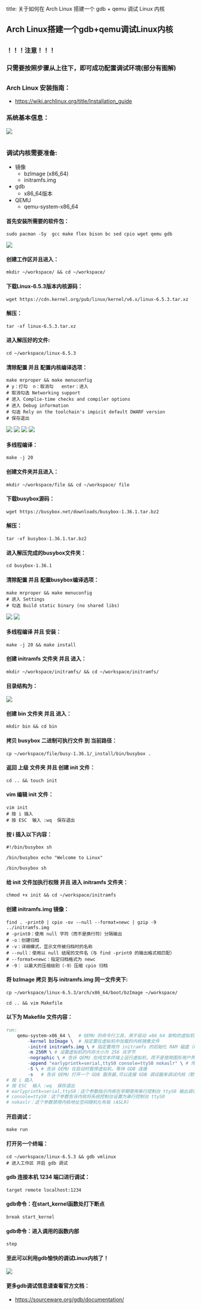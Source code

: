 title: 关于如何在 Arch Linux 搭建一个 gdb + qemu 调试 Linux 内核

## Arch Linux搭建一个gdb+qemu调试Linux内核

##
### ！！！注意！！！

### 只需要按照步骤从上往下，即可成功配置调试环境(部分有图解)
##

### Arch Linux 安装指南：
- <https://wiki.archlinux.org/title/Installation_guide>

### 系统基本信息：
![](./Imgs/arch.png)

![]()

### 调试内核需要准备:
- 镜像
   - bzImage (x86_64)
   - initramfs.img
- gdb
   - x86_64版本
- QEMU
   - qemu-system-x86_64

#### 首先安装所需要的软件包：
```shell
sudo pacman -Sy  gcc make flex bison bc sed cpio wget qemu gdb
```
![](./Imgs/b6334431654f58e8a6b6c004035e1e6e.png) 

#### 创建工作区并且进入： 
``` shell
mkdir ~/workspace/ && cd ~/workspace/
```

#### 下载Linux-6.5.3版本内核源码：
 ```shell
wget https://cdn.kernel.org/pub/linux/kernel/v6.x/linux-6.5.3.tar.xz
```

#### 解压：
```shell
tar -xf linux-6.5.3.tar.xz 
```
#### 进入解压好的文件:
```shell
cd ~/workspace/linux-6.5.3
```

#### 清除配置 并且 配置内核编译选项：
```shell
make mrproper && make menuconfig
# y：打勾  n：取消勾   enter：进入
# 取消勾选 Networking support
# 进入 Complie-time checks and compiler options
# 进入 Debug information
# 勾选 Rely on the toolchain's impicit default DWARF version
# 保存退出
```
![](./Imgs/21.png)
![](./Imgs/22.png)
![](./Imgs/23.png)
![](./Imgs/24.png)


#### 多线程编译：
```shell
make -j 20
```

#### 创建文件夹并且进入：
```shell
mkdir ~/workspace/file && cd ~/workspace/ file
```

#### 下载busybox源码：
```shell 
wget https://busybox.net/downloads/busybox-1.36.1.tar.bz2
```

#### 解压：
```shell
tar -xf busybox-1.36.1.tar.bz2
```

#### 进入解压完成的busybox文件夹：
```shell 
cd busybox-1.36.1
```

#### 清除配置 并且 配置busybox编译选项： 
```shell
make mrproper && make menuconfig
# 进入 Settings
# 勾选 Build static binary (no shared libs)
```
![](./Imgs/31.png)
![](./Imgs/32.png)

#### 多线程编译 并且 安装：
```shell
make -j 20 && make install
```

#### 创建 initramfs 文件夹 并且 进入：
```shell
mkdir ~/workspace/initramfs/ && cd ~/workspace/initramfs/
```

#### 目录结构为：
![](./Imgs/66.png)

#### 创建 bin 文件夹 并且 进入：
```shell
mkdir bin && cd bin
```

#### 拷贝 busybox 二进制可执行文件 到 当前路径：
```shell
cp ~/workspace/file/busy-1.36.1/_install/bin/busybox .
```

#### 返回 上级 文件夹 并且 创建 init 文件：
```shell 
cd .. && touch init
```

#### vim 编辑 init 文件：
```shell
vim init
# 按 i 插入
# 按 ESC  输入 :wq  保存退出
```
#### 按 i 插入以下内容：
```shell
#!/bin/busybox sh

/bin/busybox echo "Welcome to Linux"

/bin/busybox sh
```


#### 给 init 文件加执行权限 并且 进入 initramfs 文件夹：
```shell
chmod +x init && cd ~/workspace/initramfs
```

#### 创建 initramfs.img 镜像：
```shell
find . -print0 | cpio -ov --null --format=newc | gzip -9 ../initramfs.img
# -print0：使用 null 字符（而不是换行符）分隔输出
# -o：创建归档
# -v：详细模式，显示文件被归档时的名称
# --null：使用以 null 结尾的文件名（与 find -print0 的输出格式相匹配）
# --format=newc：指定归档格式为 newc
# -9： 以最大的压缩级别（-9）压缩 cpio 归档
```

#### 将 bzImage 拷贝 到与 initramfs.img 同一文件夹下:
```shell
cp ~/workspace/linux-6.5.3/arch/x86_64/boot/bzImage ~/workspace/
```

```shell
cd .. && vim Makefile
```

#### 以下为 Makefile 文件内容：
```Makefile
run:
	qemu-system-x86_64 \   # QEMU 的命令行工具，用于启动 x86_64 架构的虚拟机
		-kernel bzImage \  # 指定要在虚拟机中加载的内核镜像文件
		-initrd initramfs.img \ # 指定要用作 initramfs 的初始化 RAM 磁盘（ramdisk）映像文件
		-m 256M \ # 设置虚拟机的内存大小为 256 兆字节
		-nographic \ # 告诉 QEMU 在纯文本终端上运行虚拟机，而不是使用图形用户界面（GUI）
		-append "earlyprintk=serial,ttyS0 console=ttyS0 nokaslr" \ # 传递给内核的命令行参数 具体在下方
		-S \ # 告诉 QEMU 在启动时暂停虚拟机，等待 GDB 连接
		-s   # 告诉 QEMU 打开一个 GDB 服务器,可以连接 GDB 调试器来调试内核（默认端口：1234）
# 按 i 插入
# 按 ESC  输入 :wq  保存退出 
# earlyprintk=serial,ttyS0：这个参数指示内核在早期使用串行控制台 ttyS0 输出调试信息
# console=ttyS0：这个参数告诉内核将系统控制台设置为串行控制台 ttyS0
# nokaslr：这个参数禁用内核地址空间随机化布局 (ASLR)
```

#### 开启调试：
```shell
make run
```


#### 打开另一个终端：
```shell
cd ~/workspace/linux-6.5.3 && gdb vmlinux
# 进入工作区 开启 gdb 调试
```

#### gdb 连接本机 1234 端口进行调试：
```shell
target remote localhost:1234
```

#### gdb命令：在start_kernel函数处打下断点
```shell
break start_kernel
```

#### gdb命令：进入调用的函数内部
```shell
step
```
#### 至此可以利用gdb愉快的调试Linux内核了！
![](Imgs/88.png)

#### 更多gdb调试信息请查看官方文档：
- <https://sourceware.org/gdb/documentation/>











